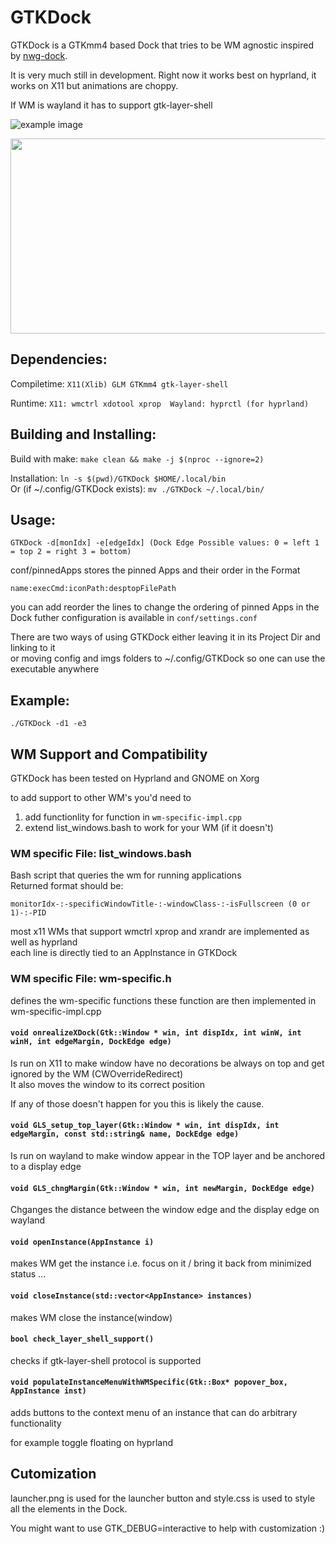 # GTKDock

GTKDock is a GTKmm4 based Dock that tries to be WM agnostic inspired by [nwg-dock](https://github.com/nwg-piotr/nwg-dock-hyprland).

It is very much still in development.
Right now it works best on hyprland, it works on X11 but animations are choppy.

If WM is wayland it has to support gtk-layer-shell

![example image](https://github.com/user-attachments/assets/412293b9-2cc6-4e4b-afbe-db8c36df097e)

<p align="center">
  <img width="623" height="312" src="https://github.com/user-attachments/assets/5b1ddcb1-9d7f-442f-a886-23d14b7b89da">
</p>

## Dependencies:

Compiletime: `X11(Xlib) GLM GTKmm4 gtk-layer-shell`

Runtime: `X11: wmctrl xdotool xprop  Wayland: hyprctl (for hyprland)`

## Building and Installing:

Build with make: `make clean && make -j $(nproc --ignore=2)`

Installation: `ln -s $(pwd)/GTKDock $HOME/.local/bin`\
Or (if ~/.config/GTKDock exists): `mv ./GTKDock ~/.local/bin/`

## Usage:

`GTKDock -d[monIdx] -e[edgeIdx] (Dock Edge Possible values: 0 = left 1 = top 2 = right 3 = bottom)`

conf/pinnedApps stores the pinned Apps and their order in the Format

`name:execCmd:iconPath:desptopFilePath`

you can add reorder the lines to change the ordering of pinned Apps in the Dock
futher configuration is available in `conf/settings.conf`

There are two ways of using GTKDock either leaving it in its Project Dir and linking to it\
or moving config and imgs folders to ~/.config/GTKDock so one can use the executable anywhere

## Example:

`./GTKDock -d1 -e3`

## WM Support and Compatibility
GTKDock has been tested on Hyprland and GNOME on Xorg

to add support to other WM's you'd need to
1. add functionlity for function in `wm-specific-impl.cpp`
2. extend list_windows.bash to work for your WM (if it doesn't)

### WM specific File: list_windows.bash

Bash script that queries the wm for running applications\
Returned format should be:

`monitorIdx-:-specificWindowTitle-:-windowClass-:-isFullscreen (0 or 1)-:-PID`

most x11 WMs that support wmctrl xprop and xrandr are implemented as well as hyprland\
each line is directly tied to an AppInstance in GTKDock


### WM specific File: wm-specific.h

defines the wm-specific functions these function are then implemented in wm-specific-impl.cpp

#### `void onrealizeXDock(Gtk::Window * win, int dispIdx, int winW, int winH, int edgeMargin, DockEdge edge)`

Is run on X11 to make window have no decorations be always on top and get ignored by the WM (CWOverrideRedirect)\
It also moves the window to its correct position


If any of those doesn't happen for you this is likely the cause.

#### `void GLS_setup_top_layer(Gtk::Window * win, int dispIdx, int edgeMargin, const std::string& name, DockEdge edge)`

Is run on wayland to make window appear in the TOP layer and be anchored to a display edge

#### `void GLS_chngMargin(Gtk::Window * win, int newMargin, DockEdge edge)`

Chganges the distance between the window edge and the display edge on wayland

#### `void openInstance(AppInstance i)`

makes WM get the instance i.e. focus on it / bring it back from minimized status ...

#### `void closeInstance(std::vector<AppInstance> instances)`

makes WM close the instance(window)

#### `bool check_layer_shell_support()`

checks if gtk-layer-shell protocol is supported

#### `void populateInstanceMenuWithWMSpecific(Gtk::Box* popover_box, AppInstance inst)`

adds buttons to the context menu of an instance that can do arbitrary functionality

for example toggle floating on hyprland

## Cutomization
launcher.png is used for the launcher button and style.css is used to style all the elements in the Dock.

You might want to use GTK_DEBUG=interactive to help with customization :)
